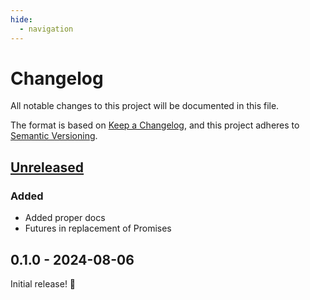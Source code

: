 ```yaml
---
hide:
  - navigation
---
```


# Changelog

All notable changes to this project will be documented in this file.

The format is based on [Keep a Changelog](https://keepachangelog.com/en/1.1.0/),
and this project adheres to [Semantic Versioning](https://semver.org/spec/v2.0.0.html).

## [Unreleased]

### Added

- Added proper docs
- Futures in replacement of Promises

## 0.1.0 - 2024-08-06

Initial release! 🥳

[unreleased]: https://github.com/luminlabsdev/net/compare/v0.1.0...HEAD
